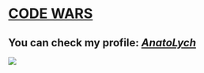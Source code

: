 # [**CODE WARS**](www.codewars.com/r/tV9SHw)
## You can check my profile: [*AnatoLych*](https://www.codewars.com/users/Anatolych97)
![](https://www.codewars.com/users/Anatolych97/badges/large)